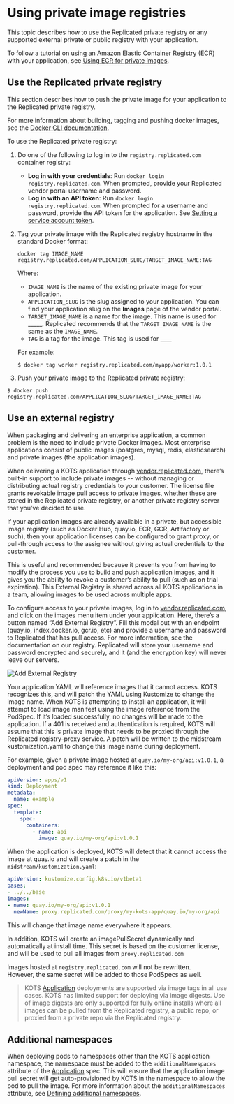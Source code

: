# Using private image registries

This topic describes how to use the Replicated private registry or any supported
external private or public registry with your application.

To follow a tutorial on using an Amazon Elastic Container Registry (ECR) with your application, see [Using ECR for private images](tutorial-ecr-private-images).

## Use the Replicated private registry

This section describes how to push the private image for your application to the
Replicated private registry.

For more information about building, tagging and pushing docker images, see the
[Docker CLI documentation](https://docs.docker.com/engine/reference/commandline/cli/).

To use the Replicated private registry:

1. Do one of the following to log in to the `registry.replicated.com` container
registry:
   * **Log in with your credentials**: Run `docker login registry.replicated.com`. When prompted, provide your Replicated vendor portal username and password.
   * **Log in with an API token**: Run `docker login registry.replicated.com`. When prompted for a username and password, provide the API token for the application. See [Setting a service account token](tutorial-installing-with-cli#2-setting-a-service-account-token).

1. Tag your private image with the Replicated registry hostname in the standard
Docker format:

   ```
   docker tag IMAGE_NAME registry.replicated.com/APPLICATION_SLUG/TARGET_IMAGE_NAME:TAG
   ```

   Where:
   * `IMAGE_NAME` is the name of the existing private image for your application.
   * `APPLICATION_SLUG` is the slug assigned to your application. You can find your application slug on the **Images** page of the vendor portal.
   * `TARGET_IMAGE_NAME` is a name for the image. This name is used for _____. Replicated recommends that the `TARGET_IMAGE_NAME` is the same as the `IMAGE_NAME`.
   * `TAG` is a tag for the image. This tag is used for ____

   For example:

   ```shell
   $ docker tag worker registry.replicated.com/myapp/worker:1.0.1
   ```

1. Push your private image to the Replicated private registry:
  ```shell
  $ docker push registry.replicated.com/APPLICATION_SLUG/TARGET_IMAGE_NAME:TAG
  ```

## Use an external registry

When packaging and delivering an enterprise application, a common problem is the need to include private Docker images.
Most enterprise applications consist of public images (postgres, mysql, redis, elasticsearch) and private images (the application images).

When delivering a KOTS application through [vendor.replicated.com](https://vendor.replicated.com), there’s built-in support to include private images -- without managing or distributing actual registry credentials to your customer.
The license file grants revokable image pull access to private images, whether these are stored in the Replicated private registry, or another private registry server that you’ve decided to use.

If your application images are already available in a private, but accessible image registry (such as Docker Hub, quay.io, ECR, GCR, Artifactory or such), then your application licenses can be configured to grant proxy, or pull-through access to the assignee without giving actual credentials to the customer.

This is useful and recommended because it prevents you from having to modify the process you use to build and push application images, and it gives you the ability to revoke a customer’s ability to pull (such as on trial expiration).
This External Registry is shared across all KOTS applications in a team, allowing images to be used across multiple apps.

To configure access to your private images, log in to [vendor.replicated.com](https://vendor.replicated.com), and click on the images menu item under your application.
Here, there’s a button named “Add External Registry”.
Fill this modal out with an endpoint (quay.io, index.docker.io, gcr.io, etc) and provide a username and password to Replicated that has pull access.
For more information, see the documentation on our registry.
Replicated will store your username and password encrypted and securely, and it (and the encryption key) will never leave our servers.

![Add External Registry](/images/add-external-registry.png)

Your application YAML will reference images that it cannot access.
KOTS recognizes this, and will patch the YAML using Kustomize to change the image name.
When KOTS is attempting to install an application, it will attempt to load image manifest using the image reference from the PodSpec.
If it’s loaded successfully, no changes will be made to the application.
If a 401 is received and authentication is required, KOTS will assume that this is private image that needs to be proxied through the Replicated registry-proxy service.
A patch will be written to the midstream kustomization.yaml to change this image name during deployment.

For example, given a private image hosted at `quay.io/my-org/api:v1.0.1`, a deployment and pod spec may reference it like this:

```yaml
apiVersion: apps/v1
kind: Deployment
metadata:
  name: example
spec:
  template:
    spec:
      containers:
        - name: api
          image: quay.io/my-org/api:v1.0.1
```

When the application is deployed, KOTS will detect that it cannot access the image at quay.io and will create a patch in the `midstream/kustomization.yaml`:

```yaml
apiVersion: kustomize.config.k8s.io/v1beta1
bases:
- ../../base
images:
- name: quay.io/my-org/api:v1.0.1
  newName: proxy.replicated.com/proxy/my-kots-app/quay.io/my-org/api
```

This will change that image name everywhere it appears.

In addition, KOTS will create an imagePullSecret dynamically and automatically at install time.
This secret is based on the customer license, and will be used to pull all images from `proxy.replicated.com`

Images hosted at `registry.replicated.com` will not be rewritten.  
However, the same secret will be added to those PodSpecs as well.

> KOTS [Application](/reference/v1beta1/application/) deployments are supported via image tags in all use cases. KOTS has limited support for deploying via image digests. Use of image digests are only supported for fully online installs where all images can be pulled from the Replicated registry, a public repo, or proxied from a private repo via the Replicated registry.

## Additional namespaces

When deploying pods to namespaces other than the KOTS application namespace, the namespace must be added to the `additionalNamespaces` attribute of the [Application](custom-resource-application) spec.
This will ensure that the application image pull secret will get auto-provisioned by KOTS in the namespace to allow the pod to pull the image.
For more information about the `additionalNamespaces` attribute, see [Defining additional namespaces](operator-defining-additional-namespaces).
